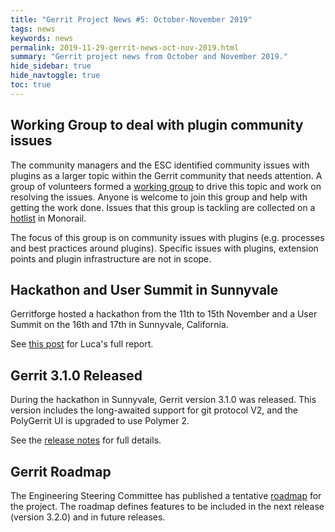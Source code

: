 ```yaml
---
title: "Gerrit Project News #5: October-November 2019"
tags: news
keywords: news
permalink: 2019-11-29-gerrit-news-oct-nov-2019.html
summary: "Gerrit project news from October and November 2019."
hide_sidebar: true
hide_navtoggle: true
toc: true
---
```


## Working Group to deal with plugin community issues

The community managers and the ESC identified community issues with plugins as a
larger topic within the Gerrit community that needs attention. A group of
volunteers formed a
[working group](https://groups.google.com/forum/#!forum/gerritcodereview-plugin-working-group)
to drive this topic and work on resolving the issues. Anyone is welcome to join
this group and help with getting the work done. Issues that this group is
tackling are collected on a
[hotlist](https://bugs.chromium.org/p/gerrit/issues/list?q=label%3AHotlist-Plugin-Working-Group)
in Monorail.

The focus of this group is on community issues with plugins (e.g. processes and
best practices around plugins). Specific issues with plugins, extension points
and plugin infrastructure are not in scope.

## Hackathon and User Summit in Sunnyvale

Gerritforge hosted a hackathon from the 11th to 15th November and a User Summit on the
16th and 17th in Sunnyvale, California.

See [this post](2019-11-24-user-summit-sunnyvale-summary.html) for Luca's full report.

## Gerrit 3.1.0 Released

During the hackathon in Sunnyvale, Gerrit version 3.1.0 was released. This version
includes the long-awaited support for git protocol V2, and the PolyGerrit UI is
upgraded to use Polymer 2.

See the [release notes](https://www.gerritcodereview.com/3.1.html) for full details.

## Gerrit Roadmap

The Engineering Steering Committee has published a tentative
[roadmap](https://www.gerritcodereview.com/roadmap.html) for the project. The
roadmap defines features to be included in the next release (version 3.2.0) and
in future releases.
